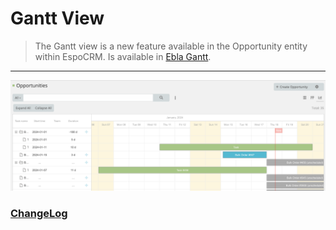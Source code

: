 # Gantt View  <a href="https://www.eblasoft.com.tr/espocrm-extension-page/espocrm-gantt-view" target="_blank" id="ext-version" data-id="6368dba15027d0a2b"></a>

> The Gantt view is a new feature available in the Opportunity entity within EspoCRM.
> Is available in [Ebla Gantt](https://www.eblasoft.com.tr/espocrm-extension-page/espocrm-gantt-view).

---

![Gantt View](../../_static/images/extensions/gantt/gantt.png)

### <font color=gray> [ChangeLog](changelog.md) </font>
